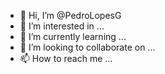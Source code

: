 - 👋 Hi, I’m @PedroLopesG
- 👀 I’m interested in ...
- 🌱 I’m currently learning ...
- 💞️ I’m looking to collaborate on ...
- 📫 How to reach me ...

<!---
PedroLopesG/PedroLopesG is a ✨ special ✨ repository because its `README.md` (this file) appears on your GitHub profile.
You can click the Preview link to take a look at your changes.
--->
